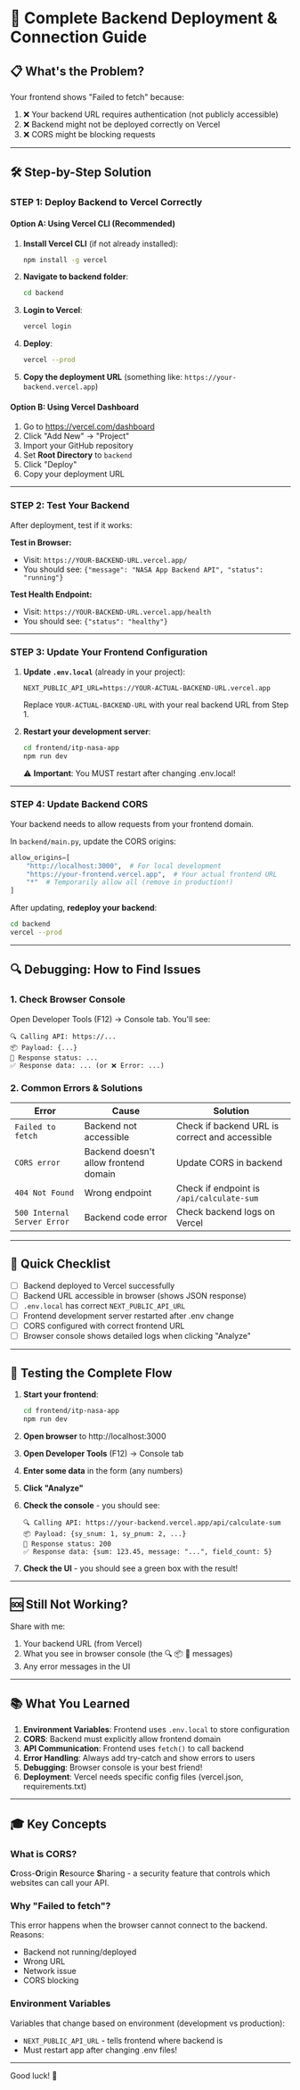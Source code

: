 # 🚀 Complete Backend Deployment & Connection Guide

## 📋 What's the Problem?

Your frontend shows "Failed to fetch" because:
1. ❌ Your backend URL requires authentication (not publicly accessible)
2. ❌ Backend might not be deployed correctly on Vercel
3. ❌ CORS might be blocking requests

---

## 🛠️ Step-by-Step Solution

### **STEP 1: Deploy Backend to Vercel Correctly**

#### Option A: Using Vercel CLI (Recommended)

1. **Install Vercel CLI** (if not already installed):
   ```bash
   npm install -g vercel
   ```

2. **Navigate to backend folder**:
   ```bash
   cd backend
   ```

3. **Login to Vercel**:
   ```bash
   vercel login
   ```

4. **Deploy**:
   ```bash
   vercel --prod
   ```

5. **Copy the deployment URL** (something like: `https://your-backend.vercel.app`)

#### Option B: Using Vercel Dashboard

1. Go to https://vercel.com/dashboard
2. Click "Add New" → "Project"
3. Import your GitHub repository
4. Set **Root Directory** to `backend`
5. Click "Deploy"
6. Copy your deployment URL

---

### **STEP 2: Test Your Backend**

After deployment, test if it works:

**Test in Browser:**
- Visit: `https://YOUR-BACKEND-URL.vercel.app/`
- You should see: `{"message": "NASA App Backend API", "status": "running"}`

**Test Health Endpoint:**
- Visit: `https://YOUR-BACKEND-URL.vercel.app/health`
- You should see: `{"status": "healthy"}`

---

### **STEP 3: Update Your Frontend Configuration**

1. **Update `.env.local`** (already in your project):
   ```env
   NEXT_PUBLIC_API_URL=https://YOUR-ACTUAL-BACKEND-URL.vercel.app
   ```
   Replace `YOUR-ACTUAL-BACKEND-URL` with your real backend URL from Step 1.

2. **Restart your development server**:
   ```bash
   cd frontend/itp-nasa-app
   npm run dev
   ```
   ⚠️ **Important**: You MUST restart after changing .env.local!

---

### **STEP 4: Update Backend CORS**

Your backend needs to allow requests from your frontend domain.

In `backend/main.py`, update the CORS origins:
```python
allow_origins=[
    "http://localhost:3000",  # For local development
    "https://your-frontend.vercel.app",  # Your actual frontend URL
    "*"  # Temporarily allow all (remove in production!)
]
```

After updating, **redeploy your backend**:
```bash
cd backend
vercel --prod
```

---

## 🔍 Debugging: How to Find Issues

### **1. Check Browser Console**

Open Developer Tools (F12) → Console tab. You'll see:
```
🔍 Calling API: https://...
📦 Payload: {...}
📡 Response status: ...
✅ Response data: ... (or ❌ Error: ...)
```

### **2. Common Errors & Solutions**

| Error | Cause | Solution |
|-------|-------|----------|
| `Failed to fetch` | Backend not accessible | Check if backend URL is correct and accessible |
| `CORS error` | Backend doesn't allow frontend domain | Update CORS in backend |
| `404 Not Found` | Wrong endpoint | Check if endpoint is `/api/calculate-sum` |
| `500 Internal Server Error` | Backend code error | Check backend logs on Vercel |

---

## 📝 Quick Checklist

- [ ] Backend deployed to Vercel successfully
- [ ] Backend URL accessible in browser (shows JSON response)
- [ ] `.env.local` has correct `NEXT_PUBLIC_API_URL`
- [ ] Frontend development server restarted after .env change
- [ ] CORS configured with correct frontend URL
- [ ] Browser console shows detailed logs when clicking "Analyze"

---

## 🎯 Testing the Complete Flow

1. **Start your frontend**:
   ```bash
   cd frontend/itp-nasa-app
   npm run dev
   ```

2. **Open browser** to http://localhost:3000

3. **Open Developer Tools** (F12) → Console tab

4. **Enter some data** in the form (any numbers)

5. **Click "Analyze"**

6. **Check the console** - you should see:
   ```
   🔍 Calling API: https://your-backend.vercel.app/api/calculate-sum
   📦 Payload: {sy_snum: 1, sy_pnum: 2, ...}
   📡 Response status: 200
   ✅ Response data: {sum: 123.45, message: "...", field_count: 5}
   ```

7. **Check the UI** - you should see a green box with the result!

---

## 🆘 Still Not Working?

Share with me:
1. Your backend URL (from Vercel)
2. What you see in browser console (the 🔍 📦 📡 messages)
3. Any error messages in the UI

---

## 📚 What You Learned

1. **Environment Variables**: Frontend uses `.env.local` to store configuration
2. **CORS**: Backend must explicitly allow frontend domain
3. **API Communication**: Frontend uses `fetch()` to call backend
4. **Error Handling**: Always add try-catch and show errors to users
5. **Debugging**: Browser console is your best friend!
6. **Deployment**: Vercel needs specific config files (vercel.json, requirements.txt)

---

## 🎓 Key Concepts

### What is CORS?
**C**ross-**O**rigin **R**esource **S**haring - a security feature that controls which websites can call your API.

### Why "Failed to fetch"?
This error happens when the browser cannot connect to the backend. Reasons:
- Backend not running/deployed
- Wrong URL
- Network issue
- CORS blocking

### Environment Variables
Variables that change based on environment (development vs production):
- `NEXT_PUBLIC_API_URL` - tells frontend where backend is
- Must restart app after changing .env files!

---

Good luck! 🚀
